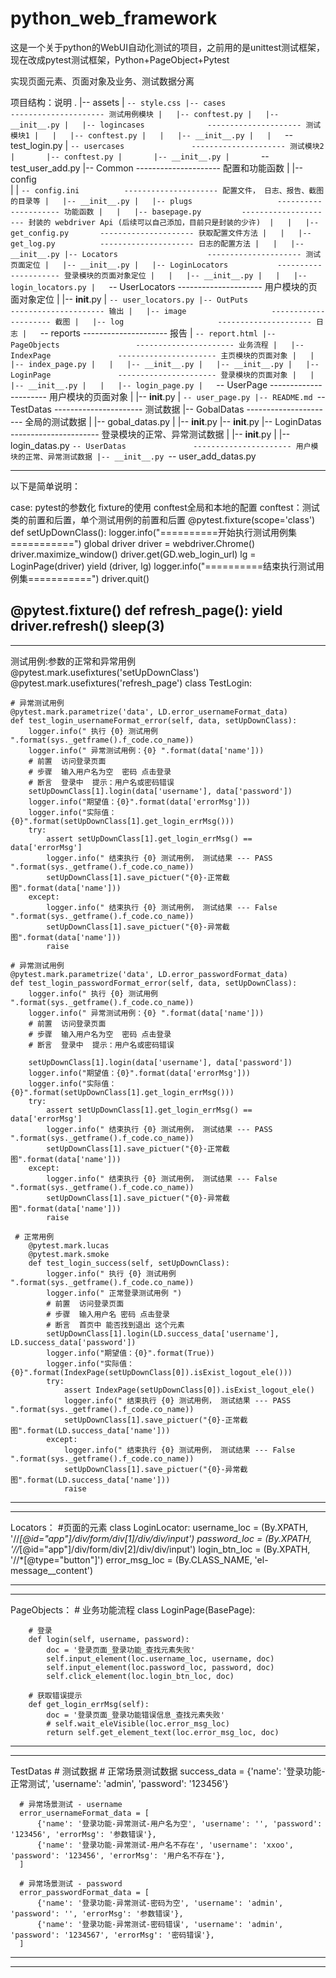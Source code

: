 # python_web_framework
这是一个关于python的WebUI自动化测试的项目，之前用的是unittest测试框架，现在改成pytest测试框架，Python+PageObject+Pytest

实现页面元素、页面对象及业务、测试数据分离

项目结构：说明
.
|-- assets
|   `-- style.css
|-- cases                       --------------------- 测试用例模块
|   |-- conftest.py
|   |-- __init__.py
|   |-- logincases              --------------------- 测试模块1
|   |   |-- conftest.py
|   |   |-- __init__.py
|   |   `-- test_login.py
|   `-- usercases               --------------------- 测试模块2
|       |-- conftest.py
|       |-- __init__.py
|       `-- test_user_add.py
|-- Common                      --------------------- 配置和功能函数
|   |-- config     
|   |   `-- config.ini          --------------------- 配置文件， 日志、报告、截图的目录等
|   |-- __init__.py
|   |-- plugs                   --------------------- 功能函数
|   |   |-- basepage.py         --------------------- 封装的 webdriver Api (后续可以自己添加，目前只是封装的少许) 
|   |   |-- get_config.py       --------------------- 获取配置文件方法
|   |   |-- get_log.py          --------------------- 日志的配置方法
|   |   |-- __init__.py
|-- Locators                    --------------------- 测试页面定位
|   |-- __init__.py
|   |-- LoginLocators           --------------------- 登录模块的页面对象定位
|   |   |-- __init__.py
|   |   |-- login_locators.py
|   `-- UserLocators            --------------------- 用户模块的页面对象定位
|       |-- __init__.py
|       `-- user_locators.py
|-- OutPuts                     --------------------- 输出
|   |-- image                   --------------------- 截图
|   |-- log                     --------------------- 日志
|   `-- reports                 --------------------- 报告
|       `-- report.html
|-- PageObjects                 ---------------------- 业务流程
|   |-- IndexPage               ---------------------- 主页模块的页面对象
|   |   |-- index_page.py
|   |   |-- __init__.py
|   |-- __init__.py
|   |-- LoginPage               ---------------------- 登录模块的页面对象
|   |   |-- __init__.py
|   |   |-- login_page.py
|   `-- UserPage                ---------------------- 用户模块的页面对象
|       |-- __init__.py
|       `-- user_page.py
|-- README.md
`-- TestDatas                   ---------------------- 测试数据
    |-- GobalDatas              ---------------------- 全局的测试数据
    |   |-- gobal_datas.py
    |   |-- __init__.py
    |-- __init__.py
    |-- LoginDatas              ---------------------- 登录模块的正常、异常测试数据
    |   |-- __init__.py
    |   |-- login_datas.py
    `-- UserDatas               ---------------------- 用户模块的正常、异常测试数据
        |-- __init__.py
        `-- user_add_datas.py
        
--------------------------------------------------------------------------------------------------------------------------------------------------------------------------------------------------------------------------------------------------------------------------       

以下是简单说明：

case: pytest的参数化  fixture的使用  conftest全局和本地的配置
conftest：测试类的前置和后置，单个测试用例的前置和后置
@pytest.fixture(scope='class')
def setUpDownClass():
    logger.info("==========开始执行测试用例集===========")
    global driver
    driver = webdriver.Chrome()
    driver.maximize_window()
    driver.get(GD.web_login_url)
    lg = LoginPage(driver)
    yield (driver, lg)
    logger.info("==========结束执行测试用例集===========")
    driver.quit()


@pytest.fixture()
def refresh_page():
    yield
    driver.refresh()
    sleep(3)
-------------------------------------------------------------------------------------------------------------------------------------
-------------------------------------------------------------------------------------------------------------------------------------

测试用例:参数的正常和异常用例
@pytest.mark.usefixtures('setUpDownClass')
@pytest.mark.usefixtures('refresh_page')
class TestLogin:

    # 异常测试用例
    @pytest.mark.parametrize('data', LD.error_usernameFormat_data)
    def test_login_usernameFormat_error(self, data, setUpDownClass):
        logger.info(" 执行 {0} 测试用例 ".format(sys._getframe().f_code.co_name))
        logger.info(" 异常测试用例：{0} ".format(data['name']))
        # 前置  访问登录页面
        # 步骤  输入用户名为空  密码 点击登录
        # 断言  登录中  提示：用户名或密码错误
        setUpDownClass[1].login(data['username'], data['password'])
        logger.info("期望值：{0}".format(data['errorMsg']))
        logger.info("实际值：{0}".format(setUpDownClass[1].get_login_errMsg()))
        try:
            assert setUpDownClass[1].get_login_errMsg() == data['errorMsg']
            logger.info(" 结束执行 {0} 测试用例， 测试结果 --- PASS ".format(sys._getframe().f_code.co_name))
            setUpDownClass[1].save_pictuer("{0}-正常截图".format(data['name']))
        except:
            logger.info(" 结束执行 {0} 测试用例， 测试结果 --- False ".format(sys._getframe().f_code.co_name))
            setUpDownClass[1].save_pictuer("{0}-异常截图".format(data['name']))
            raise

    # 异常测试用例
    @pytest.mark.parametrize('data', LD.error_passwordFormat_data)
    def test_login_passwordFormat_error(self, data, setUpDownClass):
        logger.info(" 执行 {0} 测试用例 ".format(sys._getframe().f_code.co_name))
        logger.info(" 异常测试用例：{0} ".format(data['name']))
        # 前置  访问登录页面
        # 步骤  输入用户名为空  密码 点击登录
        # 断言  登录中  提示：用户名或密码错误

        setUpDownClass[1].login(data['username'], data['password'])
        logger.info("期望值：{0}".format(data['errorMsg']))
        logger.info("实际值：{0}".format(setUpDownClass[1].get_login_errMsg()))
        try:
            assert setUpDownClass[1].get_login_errMsg() == data['errorMsg']
            logger.info(" 结束执行 {0} 测试用例， 测试结果 --- PASS ".format(sys._getframe().f_code.co_name))
            setUpDownClass[1].save_pictuer("{0}-正常截图".format(data['name']))
        except:
            logger.info(" 结束执行 {0} 测试用例， 测试结果 --- False ".format(sys._getframe().f_code.co_name))
            setUpDownClass[1].save_pictuer("{0}-异常截图".format(data['name']))
            raise
            
     # 正常用例
        @pytest.mark.lucas
        @pytest.mark.smoke
        def test_login_success(self, setUpDownClass):
            logger.info(" 执行 {0} 测试用例 ".format(sys._getframe().f_code.co_name))
            logger.info(" 正常登录测试用例 ")
            # 前置  访问登录页面
            # 步骤  输入用户名 密码 点击登录
            # 断言  首页中 能否找到退出 这个元素
            setUpDownClass[1].login(LD.success_data['username'], LD.success_data['password'])
            logger.info("期望值：{0}".format(True))
            logger.info("实际值：{0}".format(IndexPage(setUpDownClass[0]).isExist_logout_ele()))
            try:
                assert IndexPage(setUpDownClass[0]).isExist_logout_ele()
                logger.info(" 结束执行 {0} 测试用例， 测试结果 --- PASS ".format(sys._getframe().f_code.co_name))
                setUpDownClass[1].save_pictuer("{0}-正常截图".format(LD.success_data['name']))
            except:
                logger.info(" 结束执行 {0} 测试用例， 测试结果 --- False ".format(sys._getframe().f_code.co_name))
                setUpDownClass[1].save_pictuer("{0}-异常截图".format(LD.success_data['name']))
                raise
-------------------------------------------------------------------------------------------------------------------------------------
-------------------------------------------------------------------------------------------------------------------------------------
 Locators：
        #页面的元素
        class LoginLocator:
            username_loc = (By.XPATH, '//*[@id="app"]/div/form/div[1]/div/div/input')
            password_loc = (By.XPATH, '//*[@id="app"]/div/form/div[2]/div/div/input')
            login_btn_loc = (By.XPATH, '//*[@type="button"]')
            error_msg_loc = (By.CLASS_NAME, 'el-message__content')
            
 -------------------------------------------------------------------------------------------------------------------------------------
 -------------------------------------------------------------------------------------------------------------------------------------
 PageObjects：
      # 业务功能流程
     class LoginPage(BasePage):

        # 登录
        def login(self, username, password):
            doc = '登录页面_登录功能_查找元素失败'
            self.input_element(loc.username_loc, username, doc)
            self.input_element(loc.password_loc, password, doc)
            self.click_element(loc.login_btn_loc, doc)

        # 获取错误提示
        def get_login_errMsg(self):
            doc = '登录页面_登录功能错误信息_查找元素失败'
            # self.wait_eleVisible(loc.error_msg_loc)
            return self.get_element_text(loc.error_msg_loc, doc)
-------------------------------------------------------------------------------------------------------------------------------------
-------------------------------------------------------------------------------------------------------------------------------------
TestDatas
     # 测试数据
      # 正常场景测试数据
      success_data = {'name': '登录功能-正常测试', 'username': 'admin', 'password': '123456'}

      # 异常场景测试 - username
      error_usernameFormat_data = [
          {'name': '登录功能-异常测试-用户名为空', 'username': '', 'password': '123456', 'errorMsg': '参数错误'},
          {'name': '登录功能-异常测试-用户名不存在', 'username': 'xxoo', 'password': '123456', 'errorMsg': '用户名不存在'},
      ]

      # 异常场景测试 - password
      error_passwordFormat_data = [
          {'name': '登录功能-异常测试-密码为空', 'username': 'admin', 'password': '', 'errorMsg': '参数错误'},
          {'name': '登录功能-异常测试-密码错误', 'username': 'admin', 'password': '1234567', 'errorMsg': '密码错误'},
      ] 
-------------------------------------------------------------------------------------------------------------------------------------
-------------------------------------------------------------------------------------------------------------------------------------
